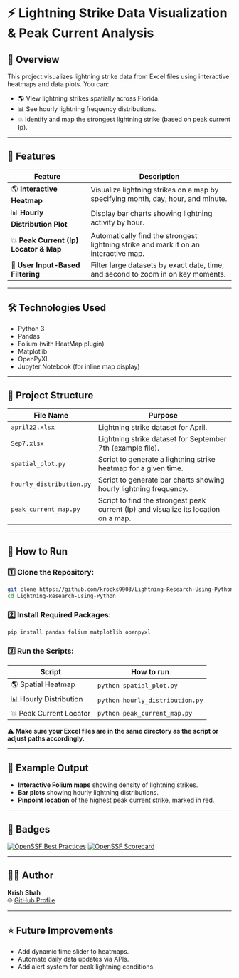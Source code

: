 # ⚡ Lightning Strike Data Visualization & Peak Current Analysis

## 🌟 Overview
This project visualizes lightning strike data from Excel files using interactive heatmaps and data plots. You can:

- 🌎 View lightning strikes spatially across Florida.
- 📊 See hourly lightning frequency distributions.
- 💥 Identify and map the strongest lightning strike (based on peak current Ip).

---

## 📂 Features
| Feature | Description |
|---------|-------------|
| 🌎 **Interactive Heatmap** | Visualize lightning strikes on a map by specifying month, day, hour, and minute. |
| 📊 **Hourly Distribution Plot** | Display bar charts showing lightning activity by hour. |
| 💥 **Peak Current (Ip) Locator & Map** | Automatically find the strongest lightning strike and mark it on an interactive map. |
| 🔎 **User Input-Based Filtering** | Filter large datasets by exact date, time, and second to zoom in on key moments. |

---

## 🛠️ Technologies Used
- Python 3
- Pandas
- Folium (with HeatMap plugin)
- Matplotlib
- OpenPyXL
- Jupyter Notebook (for inline map display)

---

## 📁 Project Structure
| File Name               | Purpose                                                             |
|-------------------------|---------------------------------------------------------------------|
| `april22.xlsx`          | Lightning strike dataset for April.                                 |
| `Sep7.xlsx`             | Lightning strike dataset for September 7th (example file).          |
| `spatial_plot.py`       | Script to generate a lightning strike heatmap for a given time.     |
| `hourly_distribution.py`| Script to generate bar charts showing hourly lightning frequency.   |
| `peak_current_map.py`   | Script to find the strongest peak current (Ip) and visualize its location on a map. |

---

## 🚀 How to Run
### 1️⃣ Clone the Repository:
```bash
git clone https://github.com/krocks9903/Lightning-Research-Using-Python.git
cd Lightning-Research-Using-Python
```

### 2️⃣ Install Required Packages:
```bash
pip install pandas folium matplotlib openpyxl
```

### 3️⃣ Run the Scripts:
| Script                     | How to run                         |
|----------------------------|-------------------------------------|
| 🌎 Spatial Heatmap         | `python spatial_plot.py`            |
| 📊 Hourly Distribution     | `python hourly_distribution.py`     |
| 💥 Peak Current Locator    | `python peak_current_map.py`        |

⚠️ **Make sure your Excel files are in the same directory as the script or adjust paths accordingly.**

---

## 📸 Example Output
- **Interactive Folium maps** showing density of lightning strikes.
- **Bar plots** showing hourly lightning distributions.
- **Pinpoint location** of the highest peak current strike, marked in red.

---

## 🏅 Badges
[![OpenSSF Best Practices](https://bestpractices.coreinfrastructure.org/projects/your_project_id/badge)](https://bestpractices.coreinfrastructure.org/projects/your_project_id)
[![OpenSSF Scorecard](https://api.securityscorecards.dev/projects/github.com/krocks9903/Lightning-Research-Using-Python/badge)](https://securityscorecards.dev/viewer/?uri=github.com/krocks9903/Lightning-Research-Using-Python)

---

## 👨‍💻 Author
**Krish Shah**  
🌐 [GitHub Profile](https://github.com/krocks9903)

---

## ⭐ Future Improvements
- Add dynamic time slider to heatmaps.
- Automate daily data updates via APIs.
- Add alert system for peak lightning conditions.

